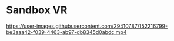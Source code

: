 # Sandbox VR

https://user-images.githubusercontent.com/29410787/152216799-be3aaa42-f039-4463-ab97-db8345d0abdc.mp4
